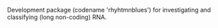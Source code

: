 Development package (codename 'rhyhtmnblues') for investigating and classifying
(long non-coding) RNA.
